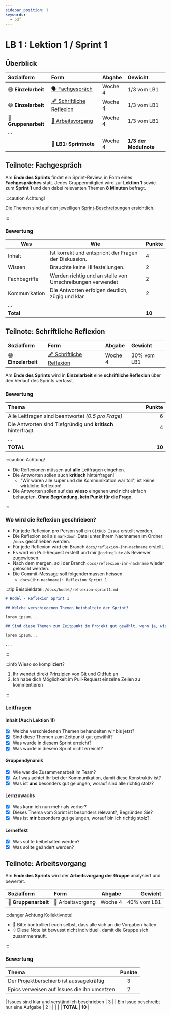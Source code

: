 ```yaml
---
sidebar_position: 1
keywords:
  - pdf
---
```


# LB 1 : Lektion 1 / Sprint 1

## Überblick

| Sozialform               | Form                                                          | Abgabe  | Gewicht               |
| :----------------------- | :------------------------------------------------------------ | :------ | :-------------------- |
| :smile: **Einzelarbeit** | [🗣️ Fachgespräch](#teilnote-fachgespräch)                     | Woche 4 | 1/3 vom LB1           |
| :smile: **Einzelarbeit** | [🖋️ Schriftliche Reflexion](#teilnote-schriftliche-reflexion) | Woche 4 | 1/3 vom LB1           |
| 👬 **Gruppenarbeit**     | [👷 Arbeitsvorgang](#teilnote-arbeitsvorgang)                 | Woche 4 | 1/3 vom LB1           |
| ...                      |                                                               |         |                       |
|                          | 🏅 **LB1: Sprintnote**                                        | Woche 4 | **1/3 der Modulnote** |

## Teilnote: Fachgespräch 

Am **Ende des Sprints** findet ein Sprint-Review, in Form eines
**Fachgespräches** statt. Jedes Gruppenmitglied wird zur **Lektion 1** sowie zum
**Sprint 1** und den dabei relevanten Themen **8 Minuten** befragt.

:::caution Achtung!

Die Themen sind auf den jeweiligen [Sprint-Beschreibungen](../sprints/index.md)
ersichtlich.

:::

### Bewertung

| Was           | Wie                                                       | Punkte |
| ------------- | --------------------------------------------------------- | ------ |
| Inhalt        | Ist korrekt und entspricht der Fragen der Diskussion.     | 4      |
| Wissen        | Brauchte keine Hilfestellungen.                           | 2      |
| Fachbegriffe  | Werden richtig und an stelle von Umschreibungen verwendet | 2      |
| Kommunikation | Die Antworten erfolgen deutlich, zügig und klar           | 2      |
| ...           |                                                           |        |
| **Total**     |                                                           | **10** |

## Teilnote: Schriftliche Reflexion

| Sozialform               | Form                                                 | Abgabe  | Gewicht     |
| :----------------------- | :--------------------------------------------------- | :------ | :---------- |
| :smile: **Einzelarbeit** | [🖋️ Schriftliche Reflexion](#schriftliche-reflexion) | Woche 4 | 30% vom LB1 |

Am **Ende des Sprints** wird in **Einzelarbeit** eine **schriftliche Reflexion**
über den Verlauf des Sprints verfasst.

### Bewertung

| Thema                                                        | Punkte |
| :----------------------------------------------------------- | -----: |
| Alle Leitfragen sind beantwortet _(0.5 pro Frage)_           |      6 |
| Die Antworten sind Tiefgründig und **kritisch** hinterfragt. |      4 |
| ...                                                          |        |
| **TOTAL**                                                    | **10** |

:::caution Achtung!

- Die Reflexionen müssen auf **alle** Leitfragen eingehen.
- Die Antworten sollen auch **kritisch** hinterfragen!
  - "Wir waren alle super und die Kommunikation war toll", ist keine wirkliche
    Reflexion!
- Die Antworten sollen auf das **wieso** eingehen und nicht einfach behaupten.
  **Ohne Begründung, kein Punkt für die Frage.**

:::

### Wo wird die Reflexion geschrieben?

- Für jede Reflexion pro Person soll ein `GitHub Issue` erstellt werden.
- Die Reflexion soll als `markdown`-Datei unter Ihrem Nachnamen im Ordner
  `/docs` geschrieben werden.
- Für jede Reflexion wird ein Branch `docs/reflexion-ihr-nachname` erstellt.
- Es wird ein Pull-Request erstellt und mir `@codingluke` als Reviewer
  zugewiesen.
- Nach dem mergen, soll der Branch `docs/reflexion-ihr-nachname` wieder gelöscht
  werden.
- Die Commit-Message soll folgendermassen heissen.
  - `docs(ihr-nachname): Reflexion Sprint 1`

:::tip Beispieldatei: `/docs/hodel/reflexion-sprint1.md`

```markdown
# Hodel - Reflexion Sprint 1

## Welche verschiedenen Themen beinhaltete der Sprint?

lorem ipsum...

## Sind diese Themen zum Zeitpunkt im Projekt gut gewählt, wenn ja, wieso?

lorem ipsum...

...
```

:::

:::info Wieso so kompliziert?

1. Ihr wendet direkt Prinzipien von Git und GitHub an
2. Ich habe dich Möglichkeit im Pull-Request einzelne Zeilen zu kommentieren

:::

### Leitfragen

#### Inhalt (Auch Lektion 1!)

- [x] Welche verschiedenen Themen behandelten wir bis jetzt?
- [x] Sind diese Themen zum Zeitpunkt gut gewählt?
- [x] Was wurde in diesem Sprint erreicht?
- [x] Was wurde in diesem Sprint nicht erreicht?

#### Gruppendynamik

- [x] Wie war die Zusammenarbeit im Team?
- [x] Auf was achtet Ihr bei der Kommunikation, damit diese Konstruktiv ist?
- [x] Was ist **uns** besonders gut gelungen, worauf sind alle richtig stolz?

#### Lernzuwachs

- [x] Was kann ich nun mehr als vorher?
- [x] Dieses Thema vom Sprint ist besonders relevant?, Begründen Sie?
- [x] Was ist **mir** besonders gut gelungen, worauf bin ich richtig stolz?

#### Lerneffekt

- [x] Was sollte beibehalten werden?
- [x] Was sollte geändert werden?

## Teilnote: Arbeitsvorgang

Am **Ende des Sprints** wird der **Arbeitsvorgang der Gruppe** analysiert und
bewertet.

| Sozialform           | Form              | Abgabe  |     Gewicht |
| :------------------- | :---------------- | :-----: | ----------: |
| 👬 **Gruppenarbeit** | 👷 Arbeitsvorgang | Woche 4 | 40% vom LB1 |

:::danger Achtung Kollektivnote!

- 👮 Bitte kontrolliert euch selbst, dass alle sich an die Vorgaben halten.
- 💡 Diese Note ist bewusst nicht individuell, damit die Gruppe sich
  zusammenrauft.

:::

### Bewertung

| Thema                                         | Punkte |
| :-------------------------------------------- | :----: |
| Der Projektberschierb ist aussagekräftig      |   3    |
| Epics verweisen auf Issues die ihn umsetzen   |   2    |

| Issues sind klar und verständlich beschrieben |   3    |
| Ein Issue beschreibt nur eine Aufgabe         |   2    |
|                                               |        |
| **TOTAL**                                     | **10** |
